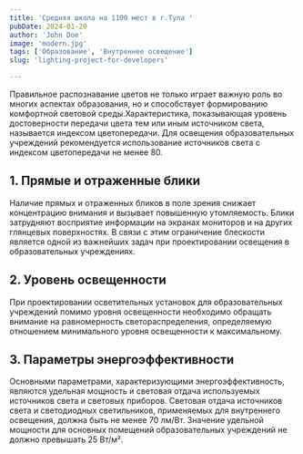 ```yaml
---
title: 'Средняя школа на 1100 мест в г.Тула '
pubDate: 2024-01-20
author: 'John Doe'
image: 'modern.jpg'
tags: ['Образование', 'Внутреннее освещение']
slug: 'lighting-project-for-developers'

---
```


Правильное распознавание цветов не 
только играет важную роль во многих аспектах образования, но и способствует формированию комфортной световой среды.Характеристика, показывающая уровень достоверности передачи цвета тем или иным источником света, называется индексом цветопередачи. Для освещения образовательных учреждений рекомендуется использование источников света с индексом цветопередачи не менее 80.
## 1. Прямые и отраженные блики

Наличие прямых и отраженных бликов в поле зрения снижает концентрацию внимания и вызывает повышенную утомляемость. Блики затрудняют восприятие информации на экранах мониторов и на других глянцевых поверхностях. В связи с этим ограничение блескости является одной из важнейших задач при проектировании освещения в образовательных учреждениях.
## 2. Уровень освещенности

При проектировании осветительных установок для образовательных учреждений помимо уровня освещенности необходимо обращать внимание на равномерность светораспределения, определяемую отношением минимального уровня освещенности к максимальному.

## 3. Параметры энергоэффективности

Основными параметрами, характеризующими энергоэффективность, являются удельная мощность и световая отдача используемых источников света и световых приборов. Световая отдача источников света и светодиодных светильников, применяемых для внутреннего освещения, должна быть не менее 70 лм/Вт. Значение удельной мощности для основных помещений образовательных учреждений не должно превышать 25 Вт/м².




